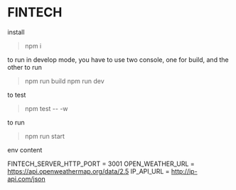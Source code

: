 # FINTECH
install

> npm i

to run in develop mode, you have to use two console, one for build, and the other to run

> npm run build
> npm run dev

to test

> npm test -- -w

to run 

> npm run start

env content

FINTECH_SERVER_HTTP_PORT = 3001
OPEN_WEATHER_URL = https://api.openweathermap.org/data/2.5
IP_API_URL = http://ip-api.com/json